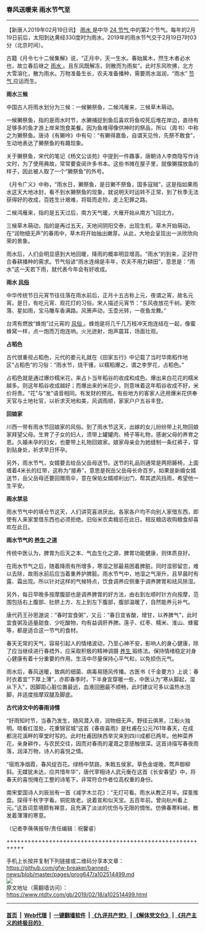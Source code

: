 ### 春风送暖来 雨水节气至
------------------------

<div class="post_content">
 <p>
  【新唐人2019年02月19日讯】
  <a href="https://www.ntdtv.com/gb/雨水.htm">
   雨水
  </a>
  是中华
  <a href="https://www.ntdtv.com/gb/24.htm">
   24
  </a>
  <a href="https://www.ntdtv.com/gb/节气.htm">
   节气
  </a>
  中的第2个节气。每年的2月19日前后，太阳到达黄经330度时为雨水。2019年的雨水节气交于2月19日7时03分（北京时间）。
 </p>
 <p>
  古籍《月令七十二候集解》说，“正月中，天一生水。春始属木，然生木者必水也，故立春后继之
  <a href="https://www.ntdtv.com/gb/雨水.htm">
   雨水
  </a>
  。且东风既解冻，则散而为雨矣”。此时东风吹拂，北方大雪溶化，散为雨水。万物准备生长，农夫准备播种，需要雨水滋润，“雨水”
  <a href="https://www.ntdtv.com/gb/节气.htm">
   节气
  </a>
  应运而生。
 </p>
 <p>
  <strong>
   雨水三候
  </strong>
 </p>
 <p>
  中国古人将雨水划分为三候：一候獭祭鱼，二候鸿雁来，三候草木萌动。
 </p>
 <p>
  一候獭祭鱼，指的是雨水时节，水獭捕捉到鱼后喜欢将鱼咬死后堆在岸边，直待有足够多的鱼才游上岸来饱食美餐。因为鱼堆得像供神时的祭品，所以（周书）中称之为獭祭鱼。唐诗《有獭呤》中有句：“有獭得嘉鱼，自谓天见怜，先祭不敢食”，生动地表达了獭祭鱼的有趣现象。
 </p>
 <p>
  关于獭祭鱼，宋代的笔记《杨文公谈苑》中提到一件趣事，唐朝诗人李商隐写作诗文时，为了使用典故，常常要查阅许多书本。这些书摊在屋子里，就像獭摆放鱼的样子，因此被人取了一个“獭祭鱼”的外号。
 </p>
 <p>
  《月令广义》中称，“雨水日，獭祭鱼，是日獭不祭鱼，国多寇贼”，这是指如果雨水这天大地冰封，看不到水獭祭鱼的现象，就说明天时运转不正常，到了秋季无法获得好的收成，百姓生计艰难，将铤而走险，走上犯罪之路。
 </p>
 <p>
  二候鸿雁来，指的是五天过后，南方天气暖，大雁开始从南方飞回北方。
 </p>
 <p>
  三候草木萌动，指的是再过五天，天地间阴阳交泰，出现生机，草木开始萌动，在“润物细无声”的春雨中，草木将开始抽出嫩芽。从此，大地会呈现出一派欣欣向荣的景象。
 </p>
 <p>
  雨水后，人们会明显感到大地回暖，降雨的概率明显增高。“雨水”的到来，正好符合春耕播种的需求。节气俗谚“雨水连绵是丰年，农夫不用力耕田”，意思是：“雨水”这一天若下雨，就代表今年会有好收成。
 </p>
 <p>
  <strong>
   雨水
   <a href="https://www.ntdtv.com/gb/风俗.htm">
    风俗
   </a>
  </strong>
 </p>
 <p>
  中华传统节日元宵节往往落在雨水前后，正月十五古称上元，夜谓之宵，故名元宵。是日，有吃元宵、观花灯的习俗。宋人描述元宵节：“东风夜放花千树。更吹落、星如雨，宝马雕车香满路。风箫声动，玉壶光转，一夜鱼龙舞。”
 </p>
 <p>
  台湾有燃放“蜂炮”过元宵的
  <a href="https://www.ntdtv.com/gb/风俗.htm">
   风俗
  </a>
  。蜂炮是将几千几万枝冲天炮连结在一起，像蜜蜂窝一样，点一炮而万炮连响。火光迸射，炮声震耳，场面壮观。
 </p>
 <p>
  <strong>
   占稻色
  </strong>
 </p>
 <p>
  古代很重视占稻色，元代的娄元礼就在《田家五行》中记载了当时华南稻作地区“占稻色”的习俗：“雨水节，烧干镬，以糯稻爆之，谓之李罗花，占稻色。”
 </p>
 <p>
  占稻色就是通过爆炒糯米花，来占卜当年稻谷的收成和成色。爆出来白花花的糯米越多。则这年稻谷收成越好；而爆出来的米花少，则意味着这年稻谷收成不好，米价将贵。“花”与“发”语音相同。有发财的预兆。有些地方的客家人还用爆米花供奉天官与土地社官，以祈求天地和美，风调雨顺，家家户户五谷丰登。
 </p>
 <p>
  <strong>
   回娘家
  </strong>
 </p>
 <p>
  川西一带有雨水节回娘家的风俗。到了雨水节这天，出嫁的女儿纷纷带上礼物回娘家拜望父母。生育了子女的妇人，须带上罐罐肉、椅子等礼物，感谢父母的养育之恩。久婚未孕的妇女，也要带上礼物回娘家。娘家母亲会为她缝制一条红裤子，穿到贴身处，祈求早日怀孕。
 </p>
 <p>
  另外，雨水节气，女婿要去给岳父岳母送节。送节的礼品则通常是两把藤椅，上面缠着4米长的红带，这称为“接寿”，意思是祝岳父岳母长命百岁。如果是新婚女婿送节，岳父岳母还要回赠雨伞，意在保佑女婿顺利出门，帮其遮风挡雨，希望他一生平安。
 </p>
 <p>
  <strong>
   雨水禁忌
  </strong>
 </p>
 <p>
  雨水节气中的填仓节这天，人们讲究喜进厌出。各家各户均不向别人家借东西，即使有人来家里借东西也必须拒绝。旧俗米农卖粮忌在此日。相反粮店收购粮食却喜欢在此日。
 </p>
 <p>
  <strong>
   雨水节气的
   <a href="https://www.ntdtv.com/gb/养生.htm">
    养生
   </a>
   之道
  </strong>
 </p>
 <p>
  传统中医认为，脾胃为后天之本、气血生化之源，脾胃功能健康，则体质良好。
 </p>
 <p>
  在雨水节气之后，随着降雨有所增多，寒湿之邪最易困着脾脏。同时湿邪留恋，难以去除，故雨水前后应当着重养护脾脏。雨水节气中，地湿之气渐升，且早晨时有露、霜出现。所以针对这样的气候特点，饮食调养应侧重于调养脾胃和祛风除湿。
 </p>
 <p>
  另外，每日早晚多按摩腹部也是调养脾胃的好方法，由右到左顺时针方向按摩，范围包括右上腹部、肚脐上方、左上到左下腹部，腹部温暖了，自然能养元补气。
 </p>
 <p>
  唐代药王孙思邈说：“春时宜食粥”，又云：“春日宜省酸，增甘，以养脾气”，此时宜食粥及适量甜食、少吃酸物，均有益调肝养脾。莲子、红枣、糯米、淮山、蜂蜜等，都是适合这一节气的食材。
 </p>
 <p>
  春天无常的天气，容易引起人的情绪波动，乃至心神不安，影响人的身心健康，除了应当继续进行春捂外，应采取积极的精神调摄
  <a href="https://www.ntdtv.com/gb/养生.htm">
   养生
  </a>
  锻练法。保持情绪稳定对身心健康有着十分重要的作用。生活中尽量保持心平气和，以免损伤元气。
 </p>
 <p>
  雨水后，春风送暖，致病的细菌、病毒易随风传播。古医书《千金要方》上说：春时衣着宜“下厚上薄”，亦即春季时，下半身宜穿暖一些，中医认为“寒从脚起，湿从下入”，因脚距心脏位置最远，血液回圈最不顺畅，此时建议可多以温热水泡脚，并适度按摩双腿及脚底。
 </p>
 <p>
  <strong>
   古代诗文中的春雨诗情
  </strong>
 </p>
 <p>
  “好雨知时节，当春乃发生，随风潜入夜，润物细无声。野径云俱黑，江船火独明。晓看红湿处，花重锦官城”这首《春夜喜雨》是杜甫在公元761年春天，在成都浣花溪畔的草堂时写的。此时杜甫因陕西旱灾来到四川成都已两年。他种菜养花，亲身耕作，与农民交往，因而对春雨的灌溉之意感触很深。这首诗描写春夜雨落，润泽万物，诗人的喜悦之情。
 </p>
 <p>
  “宿雨净烟霞，春风绽百花。绿杨中禁路，朱戟五侯家。草色金堤晚，莺声御柳斜。无媒犹未达，应共惜年华”，唐代宰相诗人武元衡在这首《长安春望》中，将春天的喜悦掩在工整的诗笔下，非常符合作者位高权重的身份。
 </p>
 <p>
  南宋爱国诗人刘辰翁有一首《减字木兰花》：“无灯可看。雨水从教正月半。探茧推盘。探得千秋字字看。铜驼故老。说着宣和似天宝。五百年前。曾向杭州看上元。”这首词意境颇有禅意，且充满了淡淡的忧伤与无限的惆怅。仿佛春寒料峭，散发着薄薄的寒意。
 </p>
 <p>
  （记者李蒨蒨报导/责任编辑：祝馨睿）
 </p>
 <div class="single_ad">
 </div>
</div>

+++++++++++++++++++++++++++++++++++++++++++++++++++++++++++<br/><br/>
手机上长按并复制下列链接或二维码分享本文章：<br/>
https://github.com/gfw-breaker/banned-news/blob/master/pages/prog647/a102514499.md <br/>
<a href='https://github.com/gfw-breaker/banned-news/blob/master/pages/prog647/a102514499.md'><img src='https://github.com/gfw-breaker/banned-news/blob/master/pages/prog647/a102514499.md.png'/></a> <br/>
原文地址（需翻墙访问）：https://www.ntdtv.com/gb/2019/02/18/a102514499.html


------------------------
#### [首页](https://github.com/gfw-breaker/banned-news/blob/master/README.md) &nbsp;|&nbsp; [Web代理](https://github.com/labour-camp/helloworld) &nbsp;|&nbsp; [一键翻墙软件](https://github.com/gfw-breaker/nogfw/blob/master/README.md) &nbsp;| [《九评共产党》](https://github.com/gfw-breaker/9ping.md/blob/master/README.md#九评之一评共产党是什么) | [《解体党文化》](https://github.com/gfw-breaker/jtdwh.md/blob/master/README.md) | [《共产主义的终极目的》](https://github.com/gfw-breaker/gczydzjmd.md/blob/master/README.md)

